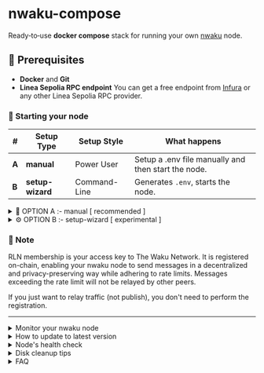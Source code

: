 # nwaku-compose

Ready‑to‑use **docker compose** stack for running your own [nwaku](https://github.com/waku-org/nwaku) node.

## 📝 Prerequisites

- **Docker** and **Git**
- **Linea Sepolia RPC endpoint** You can get a free endpoint from [Infura](https://www.infura.io) or any other Linea Sepolia RPC provider.
 
### 🚀 Starting your node

| #     | Setup Type          | Setup Style          | What happens                                                                | 
|-------|---------------------|----------------------|-----------------------------------------------------------------------------|
| **A** | **manual**          | Power User           | Setup a .env file manually and then start the node.                         |
| **B** | **setup-wizard**    | Command-Line         | Generates `.env`, starts the node.                                          |

<details>
<summary>🧪 OPTION A :- manual [ recommended ] </summary>

### 1. Setup .env file
```
cp .env.example .env  
```
Edit the .env file and fill in all required parameters 

### 💽 2. Set Database Parameters

Waku uses PostgreSQL to store and serve messages.  
Limit disk usage and (optionally) increase shared memory for better performance.

| Setting        | Auto-set command                | Manual example                       |
|----------------|---------------------------------|--------------------------------------|
| Storage size   | `./set_storage_retention.sh`    | `echo "STORAGE_SIZE=50GB" >> .env`   |
| Shared memory  | `./set_postgres_shm.sh`         | `echo "POSTGRES_SHM=4g" >> .env`     |

### 🖥️ 3. Start your node

Start all processes: nwaku node, database and grafana for metrics. 

```
docker compose up -d
```

</details>

<details>
<summary>⚙️ OPTION B :- setup-wizard [ experimental ]</summary>

Run the wizard script.
Once the script is done, the node will be started for you, so there is nothing else to do.

The script is experimental, feedback and pull requests are welcome.

```
./setup_wizard.sh
```

</details>

### 📌 Note
RLN membership is your access key to The Waku Network. It is registered on-chain, enabling your nwaku node to send messages in a decentralized and privacy-preserving way while adhering to rate limits. Messages exceeding the rate limit will not be relayed by other peers.

If you just want to relay traffic (not publish), you don't need to perform the registration.

-----
<details>
<summary>Monitor your nwaku node </summary>

- **Metrics (Grafana):**  
  Open [localhost:3000](http://localhost:3000/d/yns_4vFVk/nwaku-monitoring) to view node metrics.  

- **Live logs:**  
  See what’s happening inside your node in real time:  
  ```bash
  docker compose logs nwaku -f --tail 100
  ```

- **Use the REST API**

    Your nwaku node exposes a [REST API](https://waku-org.github.io/waku-rest-api/) to interact with it.
    ```
    # get nwaku version
    curl http://127.0.0.1:8645/debug/v1/version
    # get nwaku info
    curl http://127.0.0.1:8645/debug/v1/info
    ```

For advanced documentation, refer to [ADVANCED.md](https://waku-org.github.io/waku-rest-api/).

</details>

<details>
<summary>How to update to latest version</summary>

We regularly announce new available versions in our [Discord](https://discord.waku.org/) server.

### From `v0.35.1` or older

Please review the latest https://github.com/waku-org/nwaku-compose/blob/master/.env.example env var template file and update your .env accordingly.

Also, move your Sepolia RPC client (e.g., Infura) to a Linea Sepolia RPC client.

You will need to delete both the `keystore` and `rln_tree` folders, and register your membership again before using the new version by running the following commands:

1. `cd nwaku-compose` ( go into the root's repository folder )
2. `docker-compose down`
3. `sudo rm -r keystore rln_tree`
4. `git pull origin master`
5. `./register_rln.sh`
6. `docker-compose up -d`

### From `v0.36.0` or newer

Updating the node is as simple as running the following:
1. `cd nwaku-compose` ( go into the root's repository folder )
2. `docker-compose down`
3. `git pull origin master`
4. `docker-compose up -d`
</details>

<details>
<summary>Node's health check</summary>

Once done, check your node is healthy: 

```
./chkhealth.sh 
```

All good:
```
02:15:51 - node health status is:

{
  "nodeHealth": "Ready",
  "protocolsHealth": [
    {
      "Rln Relay": "Ready"
    }
    ...
  ]
}
```

If the `./chkhealth.sh` script is hanging or returns the following, wait a few minutes and run it again:
```
02:17:57 - node health status is:

{
  "nodeHealth": "Initializing",
  "protocolsHealth": []
}
```
</details>

<details>
<summary>Disk cleanup tips</summary>

Docker artefact can take some precious disk space, run the following commands to free space **while your node is running**.

**Only do this if this machine is solely used for Waku and you have no other docker services**.

**I repeat, this will clean other docker services and images not running, only do this if this machine is only used for Waku**.

```
# Be sure that your containers **are running**
sudo docker-compose up -d

# Clean docker system files
sudo docker system prune -a

# Delete docker images
sudo docker image prune -a

# Delete docker containers
sudo docker container prune

# Delete docker volumes
sudo docker volume prune
```

#### journal

If your `/var/log` gets quite large:

```
journalctl --disk-usage
> Archived and active journals take up 1.5G in the file system.
```

You can cap the size in ` /etc/systemd/journald.conf` with

```
SystemMaxUse=50M
```

then restart to apply

```
systemctl restart systemd-journald
```

and verify
```
journalctl --disk-usage
> Archived and active journals take up 55.8M in the file system.
```

</details>

<details>
<summary>FAQ</summary>
[see](FAQ.md)
</details>
